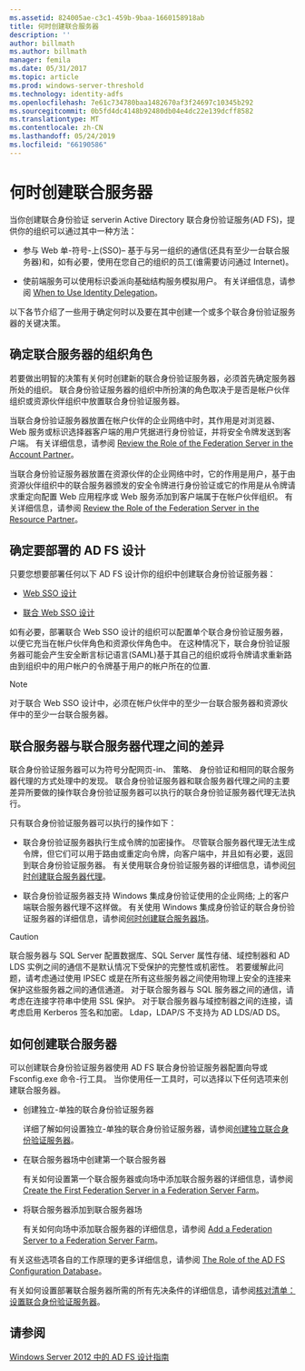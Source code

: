 ```yaml
---
ms.assetid: 824005ae-c3c1-459b-9baa-1660158918ab
title: 何时创建联合服务器
description: ''
author: billmath
ms.author: billmath
manager: femila
ms.date: 05/31/2017
ms.topic: article
ms.prod: windows-server-threshold
ms.technology: identity-adfs
ms.openlocfilehash: 7e61c734780baa1482670af3f24697c10345b292
ms.sourcegitcommit: 0b5fd4dc4148b92480db04e4dc22e139dcff8582
ms.translationtype: MT
ms.contentlocale: zh-CN
ms.lasthandoff: 05/24/2019
ms.locfileid: "66190586"
---
```

# <a name="when-to-create-a-federation-server"></a>何时创建联合服务器

当你创建联合身份验证 serverin Active Directory 联合身份验证服务\(AD FS\)，提供你的组织可以通过其中一种方法：  
  
-   参与 Web 单\-符号\-上\(SSO\)– 基于与另一组织的通信\(还具有至少一台联合服务器\)和，如有必要，使用在您自己的组织的员工\(谁需要访问通过 Internet\)。  
  
-   使前端服务可以使用标识委派向基础结构服务模拟用户。 有关详细信息，请参阅 [When to Use Identity Delegation](When-to-Use-Identity-Delegation.md)。  
  
以下各节介绍了一些用于确定何时以及要在其中创建一个或多个联合身份验证服务器的关键决策。  
  
## <a name="determine-the-organizational-role-for-the-federation-server"></a>确定联合服务器的组织角色  
若要做出明智的决策有关何时创建新的联合身份验证服务器，必须首先确定服务器所处的组织。 联合身份验证服务器的组织中所扮演的角色取决于是否是帐户伙伴组织或资源伙伴组织中放置联合身份验证服务器。  
  
当联合身份验证服务器放置在帐户伙伴的企业网络中时，其作用是对浏览器、 Web 服务或标识选择器客户端的用户凭据进行身份验证，并将安全令牌发送到客户端。 有关详细信息，请参阅 [Review the Role of the Federation Server in the Account Partner](Review-the-Role-of-the-Federation-Server-in-the-Account-Partner.md)。  
  
当联合身份验证服务器放置在资源伙伴的企业网络中时，它的作用是用户，基于由资源伙伴组织中的联合服务器颁发的安全令牌进行身份验证或它的作用是从令牌请求重定向配置 Web 应用程序或 Web 服务添加到客户端属于在帐户伙伴组织。 有关详细信息，请参阅 [Review the Role of the Federation Server in the Resource Partner](Review-the-Role-of-the-Federation-Server-in-the-Resource-Partner.md)。  
  
## <a name="determine-which-ad-fs-design-to-deploy"></a>确定要部署的 AD FS 设计  
只要您想要部署任何以下 AD FS 设计你的组织中创建联合身份验证服务器：  
  
-   [Web SSO 设计](Web-SSO-Design.md)  
  
-   [联合 Web SSO 设计](Federated-Web-SSO-Design.md)  
  
如有必要，部署联合 Web SSO 设计的组织可以配置单个联合身份验证服务器，以便它充当在帐户伙伴角色和资源伙伴角色中。 在这种情况下，联合身份验证服务器可能会产生安全断言标记语言\(SAML\)基于其自己的组织或将令牌请求重新路由到组织中的用户帐户的令牌基于用户的帐户所在的位置.  
  
> [!NOTE]  
> 对于联合 Web SSO 设计中，必须在帐户伙伴中的至少一台联合服务器和资源伙伴中的至少一台联合服务器。  
  
## <a name="differences-between-a-federation-server-and-a-federation-server-proxy"></a>联合服务器与联合服务器代理之间的差异  
联合身份验证服务器可以为符号分配网页\-in、 策略、 身份验证和相同的联合服务器代理的方式处理中的发现。 联合身份验证服务器和联合服务器代理之间的主要差异所要做的操作联合身份验证服务器可以执行的联合身份验证服务器代理无法执行。  
  
只有联合身份验证服务器可以执行的操作如下：  
  
-   联合身份验证服务器执行生成令牌的加密操作。 尽管联合服务器代理无法生成令牌，但它们可以用于路由或重定向令牌，向客户端中，并且如有必要，返回到联合身份验证服务器。 有关使用联合身份验证服务器的详细信息，请参阅[何时创建联合服务器代理](When-to-Create-a-Federation-Server-Proxy.md)。  
  
-   联合身份验证服务器支持 Windows 集成身份验证使用的企业网络; 上的客户端联合服务器代理不这样做。 有关使用 Windows 集成身份验证的联合身份验证服务器的详细信息，请参阅[何时创建联合服务器场](When-to-Create-a-Federation-Server-Farm.md)。  
  
> [!CAUTION]  
> 联合服务器与 SQL Server 配置数据库、SQL Server 属性存储、域控制器和 AD LDS 实例之间的通信不是默认情况下受保护的完整性或机密性。 若要缓解此问题，请考虑通过使用 IPSEC 或是在所有这些服务器之间使用物理上安全的连接来保护这些服务器之间的通信通道。 对于联合服务器与 SQL 服务器之间的通信，请考虑在连接字符串中使用 SSL 保护。 对于联合服务器与域控制器之间的连接，请考虑启用 Kerberos 签名和加密。 Ldap，LDAP\/S 不支持为 AD LDS\/AD DS。  
  
## <a name="how-to-create-a-federation-server"></a>如何创建联合服务器  
可以创建联合身份验证服务器使用 AD FS 联合身份验证服务器配置向导或 Fsconfig.exe 命令\-行工具。 当你使用任一工具时，可以选择以下任何选项来创建联合服务器。  
  
-   创建独立\-单独的联合身份验证服务器  
  
    详细了解如何设置独立\-单独的联合身份验证服务器，请参阅[创建独立联合身份验证服务器](../../ad-fs/deployment/Create-a-Stand-Alone-Federation-Server.md)。  
  
-   在联合服务器场中创建第一个联合服务器  
  
    有关如何设置第一个联合服务器或向场中添加联合服务器的详细信息，请参阅 [Create the First Federation Server in a Federation Server Farm](../../ad-fs/deployment/Create-the-First-Federation-Server-in-a-Federation-Server-Farm.md)。  
  
-   将联合服务器添加到联合服务器场  
  
    有关如何向场中添加联合服务器的详细信息，请参阅 [Add a Federation Server to a Federation Server Farm](../../ad-fs/deployment/Add-a-Federation-Server-to-a-Federation-Server-Farm.md)。  
  
有关这些选项各自的工作原理的更多详细信息，请参阅 [The Role of the AD FS Configuration Database](../../ad-fs/technical-reference/The-Role-of-the-AD-FS-Configuration-Database.md)。  
  
有关如何设置部署联合服务器所需的所有先决条件的详细信息，请参阅[核对清单：设置联合身份验证服务器](../../ad-fs/deployment/Checklist--Setting-Up-a-Federation-Server.md)。  
  
## <a name="see-also"></a>请参阅
[Windows Server 2012 中的 AD FS 设计指南](AD-FS-Design-Guide-in-Windows-Server-2012.md)

